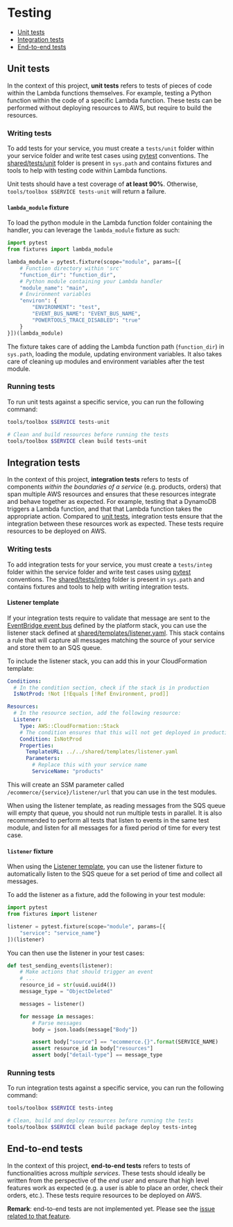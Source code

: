 Testing
=======

* [Unit tests](#unit-tests)
* [Integration tests](#integration-tests)
* [End-to-end tests](#end-to-end-tests)

## Unit tests

In the context of this project, __unit tests__ refers to tests of pieces of code within the Lambda functions themselves. For example, testing a Python function within the code of a specific Lambda function. These tests can be performed without deploying resources to AWS, but require to build the resources.

### Writing tests

To add tests for your service, you must create a `tests/unit` folder within your service folder and write test cases using [pytest](https://docs.pytest.org/en/latest/) conventions. The [shared/tests/unit](../shared/tests/unit) folder is present in `sys.path` and contains fixtures and tools to help with testing code within Lambda functions.

Unit tests should have a test coverage of __at least 90%__. Otherwise, `tools/toolbox $SERVICE tests-unit` will return a failure.

#### `lambda_module` fixture

To load the python module in the Lambda function folder containing the handler, you can leverage the `lambda_module` fixture as such:

```python
import pytest
from fixtures import lambda_module

lambda_module = pytest.fixture(scope="module", params=[{
    # Function directory within 'src'
    "function_dir": "function_dir",
    # Python module containing your Lambda handler
    "module_name": "main",
    # Environment variables
    "environ": {
        "ENVIRONMENT": "test",
        "EVENT_BUS_NAME": "EVENT_BUS_NAME",
        "POWERTOOLS_TRACE_DISABLED": "true"
    }
}])(lambda_module)
```

The fixture takes care of adding the Lambda function path (`function_dir`) in `sys.path`, loading the module, updating environment variables. It also takes care of cleaning up modules and environment variables after the test module.

### Running tests

To run unit tests against a specific service, you can run the following command:

```bash
tools/toolbox $SERVICE tests-unit

# Clean and build resources before running the tests
tools/toolbox $SERVICE clean build tests-unit
```

## Integration tests

In the context of this project, __integration tests__ refers to tests of components _within the boundaries of a service_ (e.g. products, orders) that span multiple AWS resources and ensures that these resources integrate and behave together as expected. For example, testing that a DynamoDB triggers a Lambda function, and that that Lambda function takes the appropriate action. Compared to [unit tests](#unit-tests), integration tests ensure that the integration between these resources work as expected. These tests require resources to be deployed on AWS.

### Writing tests

To add integration tests for your service, you must create a `tests/integ` folder within the service folder and write test cases using [pytest](https://docs.pytest.org/en/latest/) conventions. The [shared/tests/integ](../shared/tests/integ) folder is present in `sys.path` and contains fixtures and tools to help with writing integration tests.

#### Listener template

If your integration tests require to validate that message are sent to the [EventBridge event bus](https://docs.aws.amazon.com/eventbridge/latest/userguide/what-is-amazon-eventbridge.html) defined by the platform stack, you can use the listener stack defined at [shared/templates/listener.yaml](../shared/templates/listener.yaml). This stack contains a rule that will capture all messages matching the source of your service and store them to an SQS queue.

To include the listener stack, you can add this in your CloudFormation template:

```yaml
Conditions:
  # In the condition section, check if the stack is in production
  IsNotProd: !Not [!Equals [!Ref Environment, prod]]

Resources:
  # In the resource section, add the following resource:
  Listener:
    Type: AWS::CloudFormation::Stack
    # The condition ensures that this will not get deployed in production
    Condition: IsNotProd
    Properties:
      TemplateURL: ../../shared/templates/listener.yaml
      Parameters:
        # Replace this with your service name
        ServiceName: "products"
```

This will create an SSM parameter called `/ecommerce/{service}/listener/url` that you can use in the test modules.

When using the listener template, as reading messages from the SQS queue will empty that queue, you should not run multiple tests in parallel. It is also recommended to perform all tests that listen to events in the same test module, and listen for all messages for a fixed period of time for every test case.

#### `listener` fixture

When using the [Listener template](#listener-template), you can use the listener fixture to automatically listen to the SQS queue for a set period of time and collect all messages.

To add the listener as a fixture, add the following in your test module:

```python
import pytest
from fixtures import listener

listener = pytest.fixture(scope="module", params=[{
    "service": "service_name"}
])(listener)
```

You can then use the listener in your test cases:


```python
def test_sending_events(listener):
    # Make actions that should trigger an event
    # ...
    resource_id = str(uuid.uuid4())
    message_type = "ObjectDeleted"

    messages = listener()

    for message in messages:
        # Parse messages
        body = json.loads(message["Body"])

        assert body["source"] == "ecommerce.{}".format(SERVICE_NAME)
        assert resource_id in body["resources"]
        assert body["detail-type"] == message_type
```

### Running tests

To run integration tests against a specific service, you can run the following command:

```bash
tools/toolbox $SERVICE tests-integ

# Clean, build and deploy resources before running the tests
tools/toolbox $SERVICE clean build package deploy tests-integ
```

## End-to-end tests

In the context of this project, __end-to-end tests__ refers to tests of functionalities across _multiple services_. These tests should ideally be written from the perspective of the _end user_ and ensure that high level features work as expected (e.g. a user is able to place an order, check their orders, etc.). These tests require resources to be deployed on AWS.

__Remark__: end-to-end tests are not implemented yet. Please see the [issue related to that feature](https://github.com/aws-samples/aws-serverless-ecommerce-platform/issues/3).